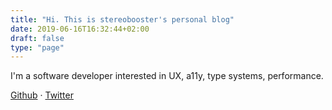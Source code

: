 ```yaml
---
title: "Hi. This is stereobooster's personal blog"
date: 2019-06-16T16:32:44+02:00
draft: false
type: "page"
---
```


I'm a software developer interested in UX, a11y, type systems, performance.

[Github](https://github.com/stereobooster) · [Twitter](https://twitter.com/stereobooster)